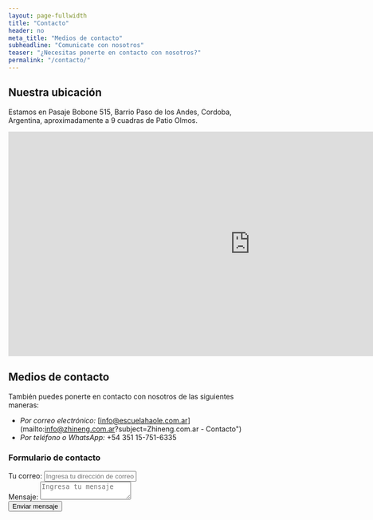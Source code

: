 ```yaml
---
layout: page-fullwidth
title: "Contacto"
header: no
meta_title: "Medios de contacto"
subheadline: "Comunicate con nosotros"
teaser: "¿Necesitas ponerte en contacto con nosotros?"
permalink: "/contacto/"
---
```

## Nuestra ubicación
Estamos en Pasaje Bobone 515, Barrio Paso de los Andes, Cordoba, Argentina, aproximadamente a 9 cuadras de Patio Olmos.

<iframe src="https://www.google.com/maps/embed?pb=!1m18!1m12!1m3!1d3404.8671301103086!2d-64.20392808457956!3d-31.41778668140364!2m3!1f0!2f0!3f0!3m2!1i1024!2i768!4f13.1!3m3!1m2!1s0x9432a27f07fd79e7%3A0xbd05a4400d39d6e9!2sEscuela+Haole!5e0!3m2!1sen!2sar!4v1480277404318" width="970" height="450" frameborder="0" style="border:0" allowfullscreen></iframe>

## Medios de contacto
También puedes ponerte en contacto con nosotros de las siguientes maneras:

* *Por correo electrónico:* [info@escuelahaole.com.ar](mailto:info@zhineng.com.ar?subject=Zhineng.com.ar - Contacto")
* *Por teléfono o WhatsApp:* +54 351 15-751-6335

### Formulario de contacto
<div class="panel">
  <form id="formInscribirme" action="//formspree.io/info@zhineng.com.ar" method="POST">
    <input type="hidden" name="_subject" value="Zhineng.com.ar - Contacto">
    <div class="row">
      <div class="large-12 columns">
        <label>Tu correo: <input type="email" name="_replyto" placeholder="Ingresa tu dirección de correo electrónico"></label>
      </div>
    </div>
    <div class="row">
      <div class="large-12 columns">
        <label>Mensaje: <textarea name="mensaje" placeholder="Ingresa tu mensaje"></textarea></label>
      </div>
    </div>
    <div class="row">
      <div class="large-12 columns" style="text-align: center">
        <input type="submit" class="button round success" value="Enviar mensaje">
      </div>
    </div>
  </form>
</div>
